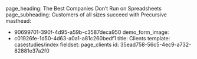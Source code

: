 page_heading: The Best Companies Don’t Run on Spreadsheets
page_subheading: Customers of all sizes succeed with Precursive
masthead:
  - 90699701-390f-4d95-a59b-c3587deca950
demo_form_image:
  - c01926fe-1d50-4d63-a0a1-a81c260bedf1
title: Clients
template: casestudies/index
fieldset: page_clients
id: 35ead758-56c5-4ec9-a732-82881e37a2f0
